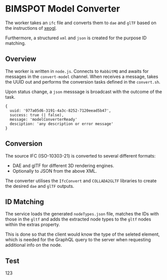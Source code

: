 # BIMSPOT Model Converter

The worker takes an `ifc` file and converts them to `dae` and `glTF` based on
the instructions of [xeogl](https://github.com/xeolabs/xeogl/wiki/Importing-IFC-Models).

Furthermore, a structured `xml` and `json` is created for the purpose ID
matching.

## Overview

The worker is written in `node.js`. Connects to `RabbitMQ` and awaits for
messages in the `convert-model` channel. When receives a message, takes the UUID
out and performs the conversion tasks defined in the `convert.sh`.

Upon status change, a `json` messsage is broadcast with the outcome of the task.

```
{
  uuid: '977a05d6-3191-4a3c-8252-7120eead5b47',
  success: true (| false),
  message: 'modelConverterReady'
  desciption: 'any description or error message'
}
```

## Conversion

The source IFC (ISO-10303-21) is converted to several different formats:

- DAE and glTF for different 3D rendering engines.
- Optionally to JSON from the above XML.

The converter utilises the `IfcConvert` and `COLLADA2GLTF` libraries to create
the desired `dae` and `glTF` outputs.

## ID Matching

The service loads the generated `nodeTypes.json` file, matches the IDs
with those in the `gltf` and adds the extracted node types to the
`gltf` nodes within the extras property.

This is done so that the client would know the type of the seleted element,
which is needed for the GraphQL query to the server when requesting
additional info on the node.

## Test
123